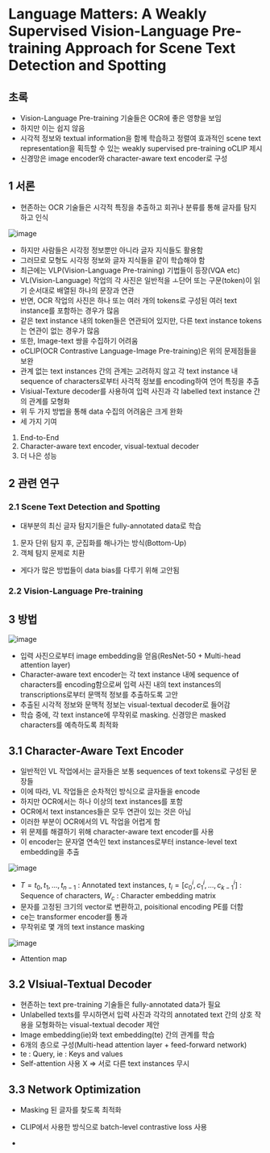 # Language Matters: A Weakly Supervised Vision-Language Pre-training Approach for Scene Text Detection and Spotting

## 초록

- Vision-Language Pre-training 기술들은 OCR에 좋은 영향을 보임
- 하지만 이는 쉽지 않음
- 시각적 정보와 textual information을 함께 학습하고 정렬여 효과적인 scene text representation을 획득할 수 있는 weakly supervised pre-training oCLIP 제시
- 신경망은 image encoder와 character-aware text encoder로 구성

## 1 서론
- 현존하는 OCR 기술들은 시각적 특징을 추출하고 회귀나 분류를 통해 글자를 탐지하고 인식

![image](https://github.com/user-attachments/assets/3ef60ee8-ca83-47f7-95c4-93fc965ab12b)

- 하지만 사람들은 시각정 정보뿐만 아니라 글자 지식들도 활용함
- 그러므로 모형도 시각정 정보와 글자 지식들을 같이 학습해야 함
- 최근에는 VLP(Vision-Language Pre-training) 기법들이 등장(VQA etc)
- VL(Vision-Language) 작업의 각 사진은 일반적을 ㅗ단어 또는 구문(token)이 읽기 순서대로 배열된 하나의 문장과 연관
- 반면, OCR 작업의 사진은 하나 또는 여러 개의 tokens로 구성된 여러 text instance를 포함하는 경우가 많음
- 같은 text instance 내의 token들은 연관되어 있지만, 다른 text instance tokens는 연관이 없는 경우가 많음
- 또한, Image-text 쌍을 수집하기 어려움
- oCLIP(OCR Contrastive Language-Image Pre-training)은 위의 문제점들을 보완
- 관계 없는 text instances 간의 관계는 고려하지 않고 각 text instance 내 sequence of characters로부터 사걱적 정보를 encoding하여 언어 특징을 추출
- Visiual-Texture decoder를 사용하여 입력 사진과 각 labelled text instance 간의 관계를 모형화
- 위 두 가지 방법을 통해 data 수집의 어려움은 크게 완화
- 세 가지 기여
1. End-to-End
2. Character-aware text encoder, visual-textual decoder
3. 더 나은 성능

## 2 관련 연구

### 2.1 Scene Text Detection and Spotting
- 대부분의 최신 글자 탐지기들은 fully-annotated data로 학습
1. 문자 단위 탐지 후, 군집화를 해나가는 방식(Bottom-Up)
2. 객체 탐지 문제로 치환
- 게다가 많은 방법들이 data bias를 다루기 위해 고안됨

### 2.2 Vision-Language Pre-training

## 3 방법

![image](https://github.com/user-attachments/assets/6b074556-9f64-4ecd-bc30-413c66111889)

- 입력 사진으로부터 image embedding을 얻음(ResNet-50 + Multi-head attention layer)
- Character-aware text encoder는 각 text instance 내에 sequence of characters를 encoding함으로써 입력 사진 내의 text instances의 transcriptions로부터 문맥적 정보를 추출하도록 고안
- 추출된 시각적 정보와 문맥적 정보는 visual-textual decoder로 들어감
- 학습 중에, 각 text instance에 무작위로 masking. 신경망은 masked characters를 예측하도록 최적화

## 3.1 Character-Aware Text Encoder

- 일반적인 VL 작업에서는 글자들은 보통 sequences of text tokens로 구성된 문장들
- 이에 따라, VL 작업들은 순차적인 방식으로 글자들을 encode
- 하지만 OCR에서는 하나 이상의 text instances를 포함
- OCR에서 text instances들은 모두 연관이 있는 것은 아님
- 이러한 부분이 OCR에서의 VL 작업을 어렵게 함
- 위 문제를 해결하기 위해 character-aware text encoder를 사용
- 이 encoder는 문자열 연속인 text instances로부터 instance-level text embedding을 추출

![image](https://github.com/user-attachments/assets/6e0648ba-bc6c-4610-81a8-373544f21391)

- $T={t_0, t_1, ..., t_{n-1}}$ : Annotated text instances, $t_i = [c^i_0, c^i_1,...,c^i_{k-1}]$ : Sequence of characters, $W_c$ : Character embedding matrix
- 문자를 고정된 크기의 vector로 변환하고, poisitional encoding PE를 더함
- ce는 transformer encoder를 통과
- 무작위로 몇 개의 text instance masking

![image](https://github.com/user-attachments/assets/87f93b95-bbfc-4dea-884d-467404b19435)

- Attention map

## 3.2 VIsiual-Textual Decoder
- 현존하는 text pre-training 기술들은 fully-annotated data가 필요
- Unlabelled texts를 무시하면서 입력 사진과 각각의 annotated text 간의 상호 작용을 모형화하는 visual-textual decoder 제안
- Image embedding(ie)와 text embedding(te) 간의 관계를 학습
- 6개의 층으로 구성(Multi-head attention layer + feed-forward network)
- te : Query, ie : Keys and values
- Self-attention 사용 X => 서로 다른 text instances 무시

## 3.3 Network Optimization
- Masking 된 글자를 찾도록 최적화
- CLIP에서 사용한 방식으로 batch-level contrastive loss 사용


- 





